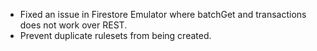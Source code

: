 * Fixed an issue in Firestore Emulator where batchGet and transactions does not work over REST.
* Prevent duplicate rulesets from being created.
